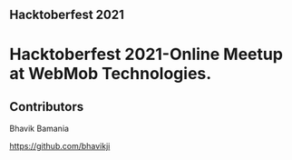 Hacktoberfest 2021
-------------------------

# Hacktoberfest 2021-Online Meetup at WebMob Technologies.

## Contributors


Bhavik Bamania 

https://github.com/bhavikji



